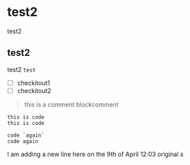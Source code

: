 # test2
test2
## test2
test2 `test`

 - [ ] checkitout1
 - [ ] checkitout2

> this is a comment
> blockcomment

```
this is code
this is code
```

```
code `again`
code again
```


I am adding a new line here on the 9th of April 12:03
original
s
<!--stackedit_data:
eyJkaXNjdXNzaW9ucyI6eyJRRFlWalFsc2hEeFN3UU82Ijp7In
N0YXJ0Ijo4LCJlbmQiOjEzLCJ0ZXh0IjoidGVzdDIifSwiNUpU
OGFTSnlCd2ExYm1qaiI6eyJzdGFydCI6NDQsImVuZCI6NTUsIn
RleHQiOiJjaGVja2l0b3V0MSJ9LCJFN0pzRG55RVlCS3dQbzdT
Ijp7InN0YXJ0IjoxMTYsImVuZCI6MTI4LCJ0ZXh0IjoidGhpcy
BpcyBjb2RlIn19LCJjb21tZW50cyI6eyJNWkxWV1NMamN4UlU5
aXhLIjp7ImRpc2N1c3Npb25JZCI6IlFEWVZqUWxzaER4U3dRTz
YiLCJzdWIiOiJnaDo2Nzg3OTIxIiwidGV4dCI6IkkgYW0gYWRk
aW5nIGEgbmV3IGNvbW1lbnQgaGVyZSBvbiB0aGUgOXRoIG9mIE
FwcmlsIiwiY3JlYXRlZCI6MTU1NDgwNDI1MjE0MH0sIk1vZHhk
OExNVm5BSkNqR0IiOnsiZGlzY3Vzc2lvbklkIjoiUURZVmpRbH
NoRHhTd1FPNiIsInN1YiI6ImdoOjY3ODc5MjEiLCJ0ZXh0Ijoi
SSBhbSByZXBseWluZyB0byB0aGUgbmV3IGNvbW1lbnQiLCJjcm
VhdGVkIjoxNTU0ODA0MjY2NzMyfSwiWHBGUEcwRDNNbFNvZTJL
RCI6eyJkaXNjdXNzaW9uSWQiOiI1SlQ4YVNKeUJ3YTFibWpqIi
wic3ViIjoiZ2g6Njc4NzkyMSIsInRleHQiOiJJIGFtIGFkZGlu
ZyBhbm90aGVyIGNvbW1lbnQgb24gdGhlIDl0IG9mIGFwcmlsIi
wiY3JlYXRlZCI6MTU1NDgwNDI4MTcxM30sIkh3VzJ5WEJYNTZ6
SUw3eUsiOnsiZGlzY3Vzc2lvbklkIjoiRTdKc0RueUVZQkt3UG
83UyIsInN1YiI6ImdoOjY3ODc5MjEiLCJ0ZXh0IjoieWV0IGFu
b3RoZXIgY29tbWVudCBmcm9tIG5ldyBhY2NvdW50IiwiY3JlYX
RlZCI6MTU1NDgwNjYyNzY2MH19LCJoaXN0b3J5IjpbMjQwNjQ0
MjcyLC0xNjQ4MDE0NDE4LDEwMTc3MTIyOTIsMTI0NzQ2MzAxM1
19
-->